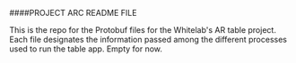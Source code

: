 ####PROJECT ARC README FILE

This is the repo for the Protobuf files for the Whitelab's AR table project. Each file designates the information passed among the different processes used to run the table app.
Empty for now.

